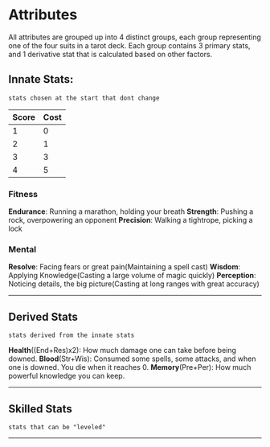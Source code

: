 # Attributes

All attributes are grouped up into 4 distinct groups, each group representing one of the four suits in a tarot deck. Each group contains 3 primary stats, and 1 derivative stat that is calculated based on other factors.

## Innate Stats:
	stats chosen at the start that dont change
| Score | Cost |
| -- | -- |
| 1 | 0 |
| 2 | 1 |
| 3 | 3 |
| 4 | 5 |

<!--
(5, 5, 3, 0, 0, 0)
(5, 5, 1, 1, 1, 0)
(5, 3, 3, 1, 1, 0)
(3, 3, 3, 3, 1, 0)
-->

### Fitness

**Endurance**:	Running a marathon, holding your breath
**Strength**: 	Pushing a rock, overpowering an opponent
**Precision**:	Walking a tightrope, picking a lock

### Mental

**Resolve**:			Facing fears or great pain(Maintaining a spell cast)
**Wisdom**:			Applying Knowledge(Casting a large volume of magic quickly)
**Perception**:	Noticing details, the big picture(Casting at long ranges with great accuracy)

---
## Derived Stats
	stats derived from the innate stats 
**Health**((End+Res)x2): 		How much damage one can take before being downed.
**Blood**(Str+Wis):			Consumed some spells, some attacks, and when one is downed. You die when it reaches 0.
**Memory**(Pre+Per):		How much powerful knowledge you can keep.

---
## Skilled Stats
	stats that can be "leveled"

---
<!--
## Obtained Stats
	stats dependant 
**Appearance**:	Is dependant on your character race and outfit. Can augment your communication skills.
-->




